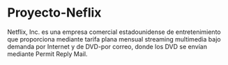 # Proyecto-Neflix
Netflix, Inc. es una empresa comercial estadounidense de entretenimiento que proporciona mediante tarifa plana mensual streaming multimedia bajo demanda por Internet y de DVD-por correo, donde los DVD se envían mediante Permit Reply Mail.
